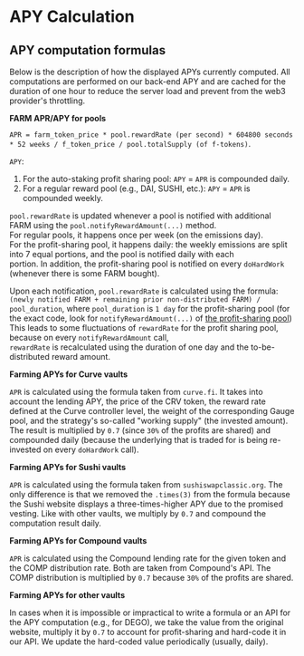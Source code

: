 # APY Calculation

## **APY computation formulas** <a id="apy-computation-formulas"></a>

Below is the description of how the displayed APYs currently computed. All computations are performed on our back-end APY and are cached for the duration of one hour to reduce the server load and prevent from the web3 provider's throttling.

**FARM APR/APY for pools**

`APR = farm_token_price * pool.rewardRate (per second) * 604800 seconds * 52 weeks / f_token_price / pool.totalSupply (of f-tokens)`.

`APY`:

1. For the auto-staking profit sharing pool: `APY` = `APR` is compounded daily.
2. For a regular reward pool \(e.g., DAI, SUSHI, etc.\): `APY` = `APR` is compounded weekly.

`pool.rewardRate` is updated whenever a pool is notified with additional FARM using the `pool.notifyRewardAmount(...)` method.  
For regular pools, it happens once per week \(on the emissions day\).  
For the profit-sharing pool, it happens daily: the weekly emissions are split into 7 equal portions, and the pool is notified daily with each  
portion. In addition, the profit-sharing pool is notified on every `doHardWork` \(whenever there is some FARM bought\).

Upon each notification, `pool.rewardRate` is calculated using the formula:  
`(newly notified FARM + remaining prior non-distributed FARM) / pool_duration`, where `pool_duration` is `1 day` for the profit-sharing pool \(for the exact code, look for `notifyRewardAmount(...)` of [the profit-sharing pool](https://etherscan.io/address/0x8f5adC58b32D4e5Ca02EAC0E293D35855999436C#code)\)  
This leads to some fluctuations of `rewardRate` for the profit sharing pool, because on every `notifyRewardAmount` call,  
`rewardRate` is recalculated using the duration of one day and the to-be-distributed reward amount.

**Farming APYs for Curve vaults**

`APR` is calculated using the formula taken from `curve.fi`. It takes into account the lending APY, the price of the CRV token, the reward rate defined at the Curve controller level, the weight of the corresponding Gauge pool, and the strategy's so-called "working supply" \(the invested amount\). The result is multiplied by `0.7` \(since `30%` of the profits are shared\) and compounded daily \(because the underlying that is traded for is being re-invested on every `doHardWork` call\).

**Farming APYs for Sushi vaults**

`APR` is calculated using the formula taken from `sushiswapclassic.org`. The only difference is that we removed the `.times(3)` from the formula because the Sushi website displays a three-times-higher APY due to the promised vesting. Like with other vaults, we multiply by `0.7` and compound the computation result daily.

**Farming APYs for Compound vaults**

`APR` is calculated using the Compound lending rate for the given token and the COMP distribution rate. Both are taken from Compound's API. The COMP distribution is multiplied by `0.7` because `30%` of the profits are shared.

**Farming APYs for other vaults**

In cases when it is impossible or impractical to write a formula or an API for the APY computation \(e.g., for DEGO\), we take the value from the original website, multiply it by `0.7` to account for profit-sharing and hard-code it in our API. We update the hard-coded value periodically \(usually, daily\).

